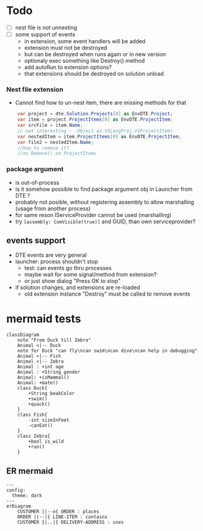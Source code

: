 ﻿# Todo
 * [ ] nest file is not unnesting
 * [ ] some support of events 
    - in extension, some event handlers will be added
    - extension must not be destroyed
    - but can be destroyed when runs again or in new version
    - optionaly exec something like Destroy() method
    - add autoRun to extension options?
    - that extensions should be destroyed on solution unload

### Nest file extension
* Cannot find how to un-nest item, there are missing methods for that
```c#
    var project = dte.Solution.Projects[0] as EnvDTE.Project;
    var item = project.ProjectItems[0] as EnvDTE.ProjectItem;
    var srcFile = item.Name;
    // not interesting : .Object as VSLangProj.VSProjectItem)
    var nestedItem = item.ProjectItems[0] as EnvDTE.ProjectItem;
    var file2 = nestedItem.Name;
    //how to remove it?
    //no Remove() on ProjectItems
```
 

 ###  package argument 
* is out-of-process 
* is it somehow possible to find package argument obj in Launcher from DTE ?
* probably not posible, without registering assembly to allow marshalling (usage from another process)
* for same reson IServiceProvider cannot be used (marshalling)
* try `[assembly: ComVisible(true)]` and GUID, than own serviceprovider?

## events support
* DTE events are very general
* launcher: process shouldn't stop
    * test: can events go thru processes
    * maybe wait for some signal/method from extension?
    * or just show dialog "Press OK to stop"
* if solution changes, and extensions are re-loaded
    * old extension instance "Destroy" must be called to remove events


# mermaid tests


```mermaid
classDiagram
    note "From Duck till Zebra"
    Animal <|-- Duck
    note for Duck "can fly\ncan swim\ncan dive\ncan help in debugging"
    Animal <|-- Fish
    Animal <|-- Zebra
    Animal : +int age
    Animal : +String gender
    Animal: +isMammal()
    Animal: +mate()
    class Duck{
        +String beakColor
        +swim()
        +quack()
    }
    class Fish{
        -int sizeInFeet
        -canEat()
    }
    class Zebra{
        +bool is_wild
        +run()
    }
```

## ER mermaid
```mermaid
---
config:
  theme: dark
---
erDiagram
    CUSTOMER ||--o{ ORDER : places
    ORDER ||--|{ LINE-ITEM : contains
    CUSTOMER }|..|{ DELIVERY-ADDRESS : uses
```
